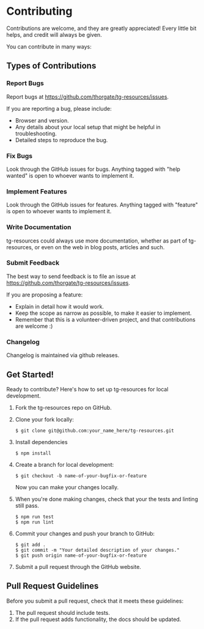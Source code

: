 Contributing
============

Contributions are welcome, and they are greatly appreciated! Every
little bit helps, and credit will always be given.

You can contribute in many ways:

Types of Contributions
----------------------

### Report Bugs

Report bugs at <https://github.com/thorgate/tg-resources/issues>.

If you are reporting a bug, please include:

-   Browser and version.
-   Any details about your local setup that might be helpful
    in troubleshooting.
-   Detailed steps to reproduce the bug.

### Fix Bugs

Look through the GitHub issues for bugs. Anything tagged with "help wanted" is
open to whoever wants to implement it.

### Implement Features

Look through the GitHub issues for features. Anything tagged with
"feature" is open to whoever wants to implement it.

### Write Documentation

tg-resources could always use more documentation, whether as part of
tg-resources, or even on the web in blog posts,
articles and such.

### Submit Feedback

The best way to send feedback is to file an issue at
<https://github.com/thorgate/tg-resources/issues>.

If you are proposing a feature:

-   Explain in detail how it would work.
-   Keep the scope as narrow as possible, to make it easier
    to implement.
-   Remember that this is a volunteer-driven project, and that
    contributions are welcome :)


### Changelog

Changelog is maintained via github releases.


Get Started!
------------

Ready to contribute? Here's how to set up tg-resources for local
development.

1.  Fork the tg-resources repo on GitHub.
2.  Clone your fork locally:

        $ git clone git@github.com:your_name_here/tg-resources.git

3.  Install dependencies

        $ npm install

4.  Create a branch for local development:

        $ git checkout -b name-of-your-bugfix-or-feature

    Now you can make your changes locally.

5.  When you're done making changes, check that your the tests and linting
    still pass.

        $ npm run test
        $ npm run lint

6.  Commit your changes and push your branch to GitHub:

        $ git add .
        $ git commit -m "Your detailed description of your changes."
        $ git push origin name-of-your-bugfix-or-feature

7.  Submit a pull request through the GitHub website.

Pull Request Guidelines
-----------------------

Before you submit a pull request, check that it meets these guidelines:

1.  The pull request should include tests.
2.  If the pull request adds functionality, the docs should be updated.
